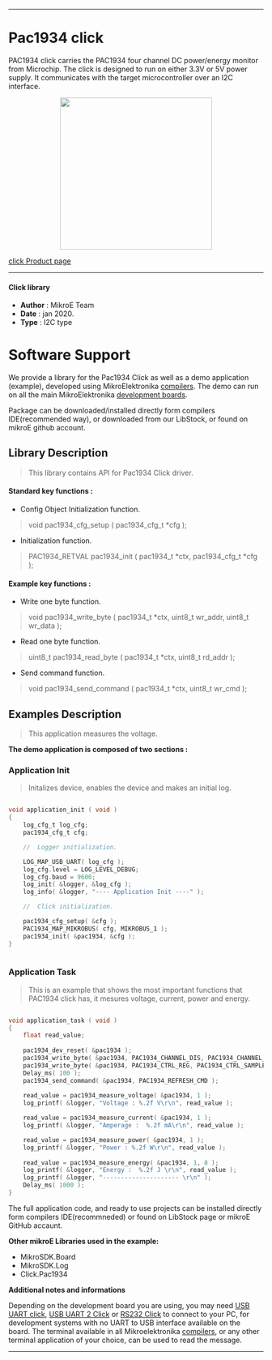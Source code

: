 

---
# Pac1934 click

PAC1934 click carries the PAC1934 four channel DC power/energy monitor from Microchip. The click is designed to run on either 3.3V or 5V power supply. It communicates with the target microcontroller over an I2C interface.

<p align="center">
  <img src="https://download.mikroe.com/images/click_for_ide/pac1934_click.png" height=300px>
</p>

[click Product page](https://www.mikroe.com/pac1934-click)

---


#### Click library 

- **Author**        : MikroE Team
- **Date**          : jan 2020.
- **Type**          : I2C type


# Software Support

We provide a library for the Pac1934 Click 
as well as a demo application (example), developed using MikroElektronika 
[compilers](https://shop.mikroe.com/compilers). 
The demo can run on all the main MikroElektronika [development boards](https://shop.mikroe.com/development-boards).

Package can be downloaded/installed directly form compilers IDE(recommended way), or downloaded from our LibStock, or found on mikroE github account. 

## Library Description

> This library contains API for Pac1934 Click driver.

#### Standard key functions :

- Config Object Initialization function.
> void pac1934_cfg_setup ( pac1934_cfg_t *cfg ); 
 
- Initialization function.
> PAC1934_RETVAL pac1934_init ( pac1934_t *ctx, pac1934_cfg_t *cfg );

#### Example key functions :

- Write one byte function.
> void pac1934_write_byte ( pac1934_t *ctx, uint8_t wr_addr, uint8_t wr_data );
 
- Read one byte function.
> uint8_t pac1934_read_byte ( pac1934_t *ctx, uint8_t rd_addr );

- Send command function.
> void pac1934_send_command ( pac1934_t *ctx, uint8_t wr_cmd );

## Examples Description
 
> This application measures the voltage.

**The demo application is composed of two sections :**

### Application Init 

> Initalizes device, enables the device and makes an initial log. 

```c

void application_init ( void )
{
    log_cfg_t log_cfg;
    pac1934_cfg_t cfg;

    //  Logger initialization.

    LOG_MAP_USB_UART( log_cfg );
    log_cfg.level = LOG_LEVEL_DEBUG;
    log_cfg.baud = 9600;
    log_init( &logger, &log_cfg );
    log_info( &logger, "---- Application Init ----" );

    //  Click initialization.

    pac1934_cfg_setup( &cfg );
    PAC1934_MAP_MIKROBUS( cfg, MIKROBUS_1 );
    pac1934_init( &pac1934, &cfg );
}
  
```

### Application Task

> This is an example that shows the most important
> functions that PAC1934 click has, it mesures voltage, current, power and energy.

```c

void application_task ( void )
{
    float read_value;
    
    pac1934_dev_reset( &pac1934 );
    pac1934_write_byte( &pac1934, PAC1934_CHANNEL_DIS, PAC1934_CHANNEL_DIS_ALL_CHA );
    pac1934_write_byte( &pac1934, PAC1934_CTRL_REG, PAC1934_CTRL_SAMPLE_RATE_8 | PAC1934_CTRL_SINGLE_SHOT_MODE );
    Delay_ms( 100 );
    pac1934_send_command( &pac1934, PAC1934_REFRESH_CMD );
    
    read_value = pac1934_measure_voltage( &pac1934, 1 );
    log_printf( &logger, "Voltage : %.2f V\r\n", read_value );

    read_value = pac1934_measure_current( &pac1934, 1 );
    log_printf( &logger, "Amperage :  %.2f mA\r\n", read_value );

    read_value = pac1934_measure_power( &pac1934, 1 );
    log_printf( &logger, "Power : %.2f W\r\n", read_value );
    
    read_value = pac1934_measure_energy( &pac1934, 1, 8 );
    log_printf( &logger, "Energy :  %.2f J \r\n", read_value );
    log_printf( &logger, "--------------------- \r\n" );
    Delay_ms( 1000 );
}  

```

The full application code, and ready to use projects can be  installed directly form compilers IDE(recommneded) or found on LibStock page or mikroE GitHub accaunt.

**Other mikroE Libraries used in the example:** 

- MikroSDK.Board
- MikroSDK.Log
- Click.Pac1934

**Additional notes and informations**

Depending on the development board you are using, you may need 
[USB UART click](https://shop.mikroe.com/usb-uart-click), 
[USB UART 2 Click](https://shop.mikroe.com/usb-uart-2-click) or 
[RS232 Click](https://shop.mikroe.com/rs232-click) to connect to your PC, for 
development systems with no UART to USB interface available on the board. The 
terminal available in all Mikroelektronika 
[compilers](https://shop.mikroe.com/compilers), or any other terminal application 
of your choice, can be used to read the message.



---
